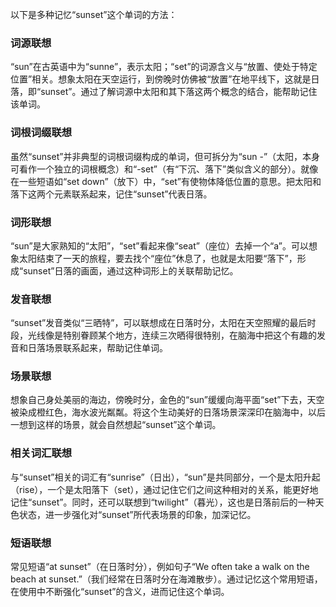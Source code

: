 以下是多种记忆“sunset”这个单词的方法：

### 词源联想
“sun”在古英语中为“sunne”，表示太阳；“set”的词源含义与“放置、使处于特定位置”相关。想象太阳在天空运行，到傍晚时仿佛被“放置”在地平线下，这就是日落，即“sunset”。通过了解词源中太阳和其下落这两个概念的结合，能帮助记住该单词。

### 词根词缀联想
虽然“sunset”并非典型的词根词缀构成的单词，但可拆分为“sun -”（太阳，本身可看作一个独立的词根概念）和“-set”（有“下沉、落下”类似含义的部分）。就像在一些短语如“set down”（放下）中，“set”有使物体降低位置的意思。把太阳和落下这两个元素联系起来，记住“sunset”代表日落。

### 词形联想
“sun”是大家熟知的“太阳”，“set”看起来像“seat”（座位）去掉一个“a”。可以想象太阳结束了一天的旅程，要去找个“座位”休息了，也就是太阳要“落下”，形成“sunset”日落的画面，通过这种词形上的关联帮助记忆。

### 发音联想
“sunset”发音类似“三晒特”，可以联想成在日落时分，太阳在天空照耀的最后时段，光线像是特别眷顾某个地方，连续三次晒得很特别，在脑海中把这个有趣的发音和日落场景联系起来，帮助记住单词。

### 场景联想
想象自己身处美丽的海边，傍晚时分，金色的“sun”缓缓向海平面“set”下去，天空被染成橙红色，海水波光粼粼。将这个生动美好的日落场景深深印在脑海中，以后一想到这样的场景，就会自然想起“sunset”这个单词。

### 相关词汇联想
与“sunset”相关的词汇有“sunrise”（日出），“sun”是共同部分，一个是太阳升起（rise），一个是太阳落下（set），通过记住它们之间这种相对的关系，能更好地记住“sunset”。同时，还可以联想到“twilight”（暮光），这也是日落前后的一种天色状态，进一步强化对“sunset”所代表场景的印象，加深记忆。

### 短语联想
常见短语“at sunset”（在日落时分），例如句子“We often take a walk on the beach at sunset.”（我们经常在日落时分在海滩散步）。通过记忆这个常用短语，在使用中不断强化“sunset”的含义，进而记住这个单词。 